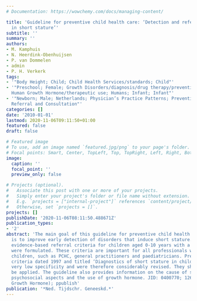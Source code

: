 ```yaml
---
# Documentation: https://wowchemy.com/docs/managing-content/

title: 'Guideline for preventive child health care: ‘Detection and referral criteria
  in short stature’'
subtitle: ''
summary: ''
authors:
- M. Kamphuis
- N. Heerdink-Obenhuijsen
- P. van Dommelen
- admin
- P. H. Verkerk
tags:
- '"Body Height; Child; Child Health Services/standards; Child"'
- '"Preschool; Female; Growth Disorders/diagnosis/drug therapy/prevention & control;
  Human Growth Hormone/therapeutic use; Humans; Infant; Infant"'
- '"Newborn; Male; Netherlands; Physician’s Practice Patterns; Preventive Medicine/standards;
  Referral and Consultation"'
categories: []
date: '2010-01-01'
lastmod: 2020-11-06T09:11:50+01:00
featured: false
draft: false

# Featured image
# To use, add an image named `featured.jpg/png` to your page's folder.
# Focal points: Smart, Center, TopLeft, Top, TopRight, Left, Right, BottomLeft, Bottom, BottomRight.
image:
  caption: ''
  focal_point: ''
  preview_only: false

# Projects (optional).
#   Associate this post with one or more of your projects.
#   Simply enter your project's folder or file name without extension.
#   E.g. `projects = ["internal-project"]` references `content/project/deep-learning/index.md`.
#   Otherwise, set `projects = []`.
projects: []
publishDate: '2020-11-06T08:11:50.488671Z'
publication_types:
- '2'
abstract: 'The main goal of this guideline for preventive child health care (PCHC)
  is to improve early detection of disorders that induce short stature. Based on research,
  evidence-based referral criteria for children aged 0-10 years with a short stature
  were formulated. These criteria are important for all professionals working with
  children, such as PCHC, general practitioners and paediatricians. Previous referral
  criteria dated 1997 and titled ‘Diagnostics of short stature in children’ had a
  very low specificity and were therefore considerably revised. They should no longer
  be applied. The guideline also provides information on the cause of short stature,
  psychosocial aspects and the use of growth hormone. JID: 0400770; 12629-01-5 (Human
  Growth Hormone); ppublish'
publication: '*Ned. Tijdschr. Geneeskd.*'
---
```

